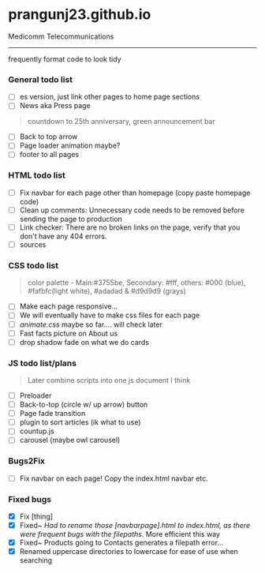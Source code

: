 # prangunj23.github.io
Medicomm Telecommunications

---
frequently format code to look tidy

### General todo list

- [ ] es version, just link other pages to home page sections
- [ ] News aka Press page
> countdown to 25th anniversary, green announcement bar
- [ ] Back to top arrow
- [ ] Page loader animation maybe?
- [ ] footer to all pages 

### HTML todo list

- [ ] Fix navbar for each page other than homepage (copy paste homepage code)
- [ ] Clean up comments: Unnecessary code needs to be removed before sending the page to production
- [ ] Link checker: There are no broken links on the page, verify that you don't have any 404 errors.
- [ ] sources

### CSS todo list
> color palette - Main:#3755be, Secondary: #fff, others: #000 (blue), #fafbfc(light white), #adadad & #d9d9d9 (grays)
- [ ] Make each page responsive...
- [ ] We will eventually have to make css files for each page
- [ ] *animate.css* maybe so far.... will check later
- [ ] Fast facts picture on About us
- [ ] drop shadow fade on what we do cards

### JS todo list/plans
> Later combine scripts into one js document I think
- [ ] Preloader
- [ ] Back-to-top (circle w/ up arrow) button
- [ ] Page fade transition
- [ ] plugin to sort articles (ik what to use)
- [ ] countup.js
- [ ] carousel (maybe owl carousel)

### Bugs2Fix 

- [ ] Fix navbar on each page! Copy the index.html navbar etc.

### Fixed bugs
- [x] Fix [thing]
- [x] Fixed~ <i>Had to rename those [navbarpage].html to index.html, as there were frequent bugs with the filepaths</i>. More efficient this way
- [x] Fixed~ Products going to Contacts generates a filepath error...
- [x] Renamed uppercase directories to lowercase for ease of use when searching
